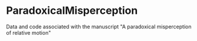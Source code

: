 # ParadoxicalMisperception
Data and code associated with the manuscript "A paradoxical misperception of relative motion"
